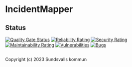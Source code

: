 # IncidentMapper

## Status
[![Quality Gate Status](https://sonarcloud.io/api/project_badges/measure?project=Sundsvallskommun_api-service-incident-mapper&metric=alert_status)](https://sonarcloud.io/summary/overall?id=Sundsvallskommun_api-service-incident-mapper)
[![Reliability Rating](https://sonarcloud.io/api/project_badges/measure?project=Sundsvallskommun_api-service-incident-mapper&metric=reliability_rating)](https://sonarcloud.io/summary/overall?id=Sundsvallskommun_api-service-incident-mapper)
[![Security Rating](https://sonarcloud.io/api/project_badges/measure?project=Sundsvallskommun_api-service-incident-mapper&metric=security_rating)](https://sonarcloud.io/summary/overall?id=Sundsvallskommun_api-service-incident-mapper)
[![Maintainability Rating](https://sonarcloud.io/api/project_badges/measure?project=Sundsvallskommun_api-service-incident-mapper&metric=sqale_rating)](https://sonarcloud.io/summary/overall?id=Sundsvallskommun_api-service-incident-mapper)
[![Vulnerabilities](https://sonarcloud.io/api/project_badges/measure?project=Sundsvallskommun_api-service-incident-mapper&metric=vulnerabilities)](https://sonarcloud.io/summary/overall?id=Sundsvallskommun_api-service-incident-mapper)
[![Bugs](https://sonarcloud.io/api/project_badges/measure?project=Sundsvallskommun_api-service-incident-mapper&metric=bugs)](https://sonarcloud.io/summary/overall?id=Sundsvallskommun_api-service-incident-mapper)

## 
Copyright (c) 2023 Sundsvalls kommun
